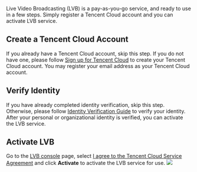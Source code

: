 Live Video Broadcasting (LVB) is a pay-as-you-go service, and ready to use in a few steps. Simply register a Tencent Cloud account and you can activate LVB service.
 
## Create a Tencent Cloud Account

If you already have a Tencent Cloud account, skip this step.
If you do not have one, please follow [Sign up for Tencent Cloud](https://intl.cloud.tencent.com/document/product/378/17985) to create your Tencent Cloud account.
You may register your email address as your Tencent Cloud account.

## Verify Identity

If you have already completed identity verification, skip this step.
Otherwise, please follow [Identity Verification Guide](https://intl.cloud.tencent.com/document/product/378/3629) to verify your identity.
After your personal or organizational identity is verified, you can activate the LVB service.

## Activate LVB

Go to the [LVB console](https://console.cloud.tencent.com/live) page, select [I agree to the Tencent Cloud Service Agreement](https://intl.cloud.tencent.com/document/product/301/9248) and click **Activate** to activate the LVB service for use.
![](https://main.qcloudimg.com/raw/eae08b6f0b3d3824aed2c05e63cd18ae.png)
